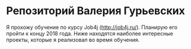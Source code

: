 # Репозиторий Валерия Гурьевских

Я прохожу обучение по курсу Job4j (http://job4j.ru/). Планирую его пройти к концу 2018 года.
Ниже находятся наиболее интересные проекты, которые я реализовал во время обучения.
